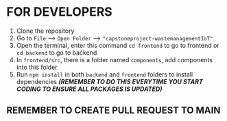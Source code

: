 # FOR DEVELOPERS
1. Clone the repository
2. Go to `File` --> `Open Folder` --> `"capstoneproject-wastemanagementIoT"`
3. Open the terminal, enter this command `cd frontend` to go to frontend or `cd backend` to go to backend
4. In `frontend/src`, there is a folder named `components`, add components into this folder 
5. Run `npm install` in both `backend` and `frontend` folders to install dependencies ***(REMEMBER TO DO THIS EVERYTIME YOU START CODING TO ENSURE ALL PACKAGES IS UPDATED)***

## REMEMBER TO CREATE PULL REQUEST TO MAIN 
